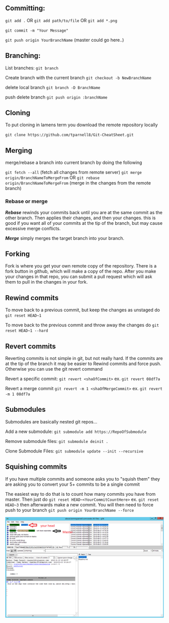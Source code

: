 ## Committing:

`git add .` OR `git add path/to/file` OR `git add *.png`

`git commit -m "Your Message"`

`git push origin YourBranchName` (master could go here..)



## Branching:

List branches: `git branch`

Create branch with the current branch `git checkout -b NewBranchName`


delete local branch `git branch -D BranchName`

push delete branch `git push origin :branchName`

## Cloning

To put cloning in lamens term you download the remote repository locally

`git clone https://github.com/tparnell8/Git-CheatSheet.git`


## Merging

merge/rebase a branch into current branch by doing the following


`git fetch --all` (fetch all changes from remote server)
`git merge origin/BranchNameToMergeFrom` OR `git rebase origin/BranchNameToMergeFrom` (merge in the changes from the remote branch)

### Rebase or merge

***Rebase*** rewinds your commits back until you are at the same commit as the other branch. Then applies their changes, and then your changes. this is good if you want all of your commits at the tip of the branch, but may cause excessive merge conflicts.

***Merge*** simply merges the target branch into your branch.



## Forking

Fork is where you get your own remote copy of the repository. There is a fork button in github, which will make a copy of the repo. After you make your changes in that repo, you can submit a pull request which will ask them to pull in the changes in your fork.

## Rewind commits
To move back to a previous commit, but keep the changes as unstaged do `git reset HEAD~1`

To move back to the previous commit and throw away the changes do `git reset HEAD~1 --hard`

## Revert commits

Reverting commits is not simple in git, but not really hard. If the commits are at the tip of the branch it may be easier to Rewind commits and force push. Otherwise you can use the git revert command

Revert a specific commit: `git revert <shaOfCommit>` ex. `git revert 08df7a`

Revert a merge commit `git revert -m 1 <shaOfMergeCommit>` ex. `git revert -m 1 08df7a`

## Submodules

Submodules are basically nested git repos...


Add a new submodule: `git submodule add https://RepoOfSubmodule`

Remove submodule files: `git submodule deinit .`

Clone Submodule Files: `git submodule update --init --recursive`


## Squishing commits

If you have multiple commits and someone asks you to "squish them" they are asking you to convert your 5+ commits to be a single commit

The easiest way to do that is to count how many commits you have from master. Then just do `git reset HEAD~<YourCommitCountHere>` ex. `git reset HEAD~3` then afterwards make a new commit. You will then need to force push to your branch `git push origin YourBranchName --force`

![](rollbackexample.png)
